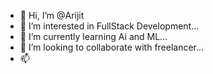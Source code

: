 - 👋 Hi, I’m @Arijit
- 👀 I’m interested in FullStack Development...
- 🌱 I’m currently learning Ai and ML...
- 💞️ I’m looking to collaborate with freelancer...
- 📫 


<!---
BrutalViper/BrutalViper is a ✨ special ✨ repository because its `README.md` (this file) appears on your GitHub profile.
You can click the Preview link to take a look at your changes.
--->
